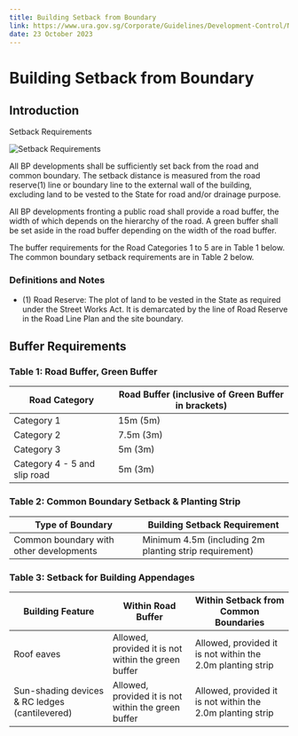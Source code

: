 ```yaml
---
title: Building Setback from Boundary
link: https://www.ura.gov.sg/Corporate/Guidelines/Development-Control/Non-Residential/Business-Park/Setback
date: 23 October 2023
---
```


# Building Setback from Boundary

## Introduction

Setback Requirements

![Setback Requirements](https://www.ura.gov.sg/-/media/Corporate/Guidelines/Development-control/Industrial/BP02_Road_Buffer_Setbacks.jpg?h=100%25&w=100%25)

All BP developments shall be sufficiently set back from the road and common boundary. The setback distance is measured from the road reserve(1) line or boundary line to the external wall of the building, excluding land to be vested to the State for road and/or drainage purpose.

All BP developments fronting a public road shall provide a road buffer, the width of which depends on the hierarchy of the road. A green buffer shall be set aside in the road buffer depending on the width of the road buffer.

The buffer requirements for the Road Categories 1 to 5 are in Table 1 below. The common boundary setback requirements are in Table 2 below.

### Definitions and Notes

- (1) Road Reserve: The plot of land to be vested in the State as required under the Street Works Act. It is demarcated by the line of Road Reserve in the Road Line Plan and the site boundary.

## Buffer Requirements

### Table 1: Road Buffer, Green Buffer

| Road Category                | Road Buffer (inclusive of Green Buffer in brackets) |
| ---------------------------- | --------------------------------------------------- |
| Category 1                   | 15m (5m)                                            |
| Category 2                   | 7.5m (3m)                                           |
| Category 3                   | 5m (3m)                                             |
| Category 4 - 5 and slip road | 5m (3m)                                             |

### Table 2: Common Boundary Setback & Planting Strip

| Type of Boundary                        | Building Setback Requirement                           |
| --------------------------------------- | ------------------------------------------------------ |
| Common boundary with other developments | Minimum 4.5m (including 2m planting strip requirement) |

### Table 3: Setback for Building Appendages

| Building Feature                               | Within Road Buffer                                  | Within Setback from Common Boundaries                      |
| ---------------------------------------------- | --------------------------------------------------- | ---------------------------------------------------------- |
| Roof eaves                                     | Allowed, provided it is not within the green buffer | Allowed, provided it is not within the 2.0m planting strip |
| Sun-shading devices & RC ledges (cantilevered) | Allowed, provided it is not within the green buffer | Allowed, provided it is not within the 2.0m planting strip |
